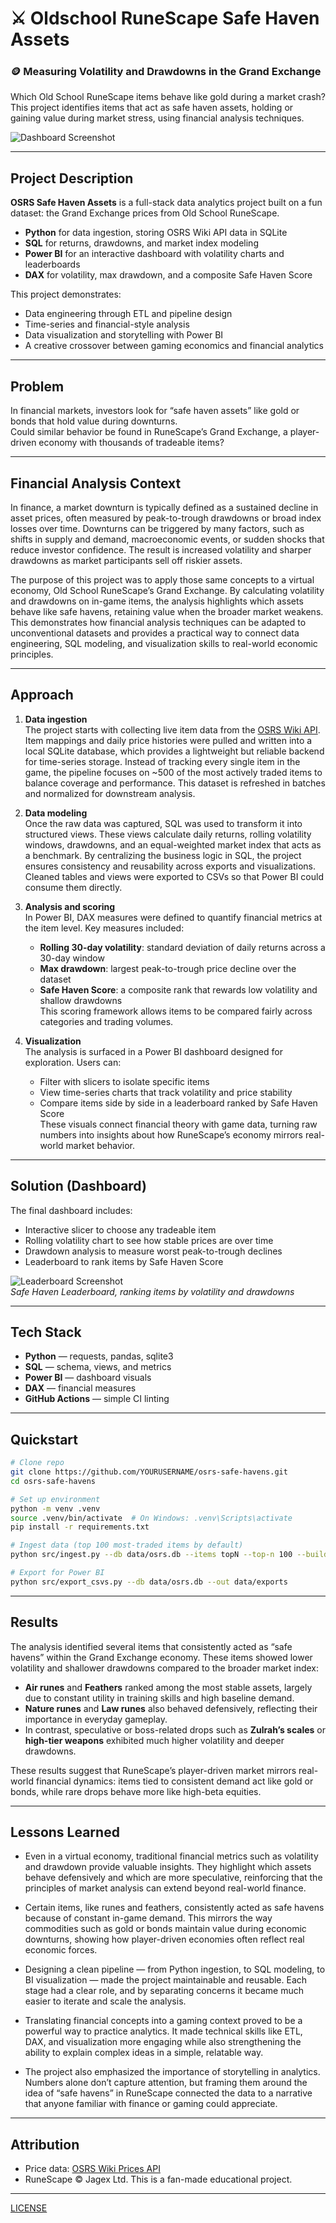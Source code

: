 # ⚔️ Oldschool RuneScape Safe Haven Assets
### 🪙 Measuring Volatility and Drawdowns in the Grand Exchange

Which Old School RuneScape items behave like gold during a market crash?  
This project identifies items that act as safe haven assets, holding or gaining value during market stress, using financial analysis techniques.

![Dashboard Screenshot](docs/dashboard.png)

---

## Project Description
**OSRS Safe Haven Assets** is a full-stack data analytics project built on a fun dataset: the Grand Exchange prices from Old School RuneScape.  

- **Python** for data ingestion, storing OSRS Wiki API data in SQLite  
- **SQL** for returns, drawdowns, and market index modeling  
- **Power BI** for an interactive dashboard with volatility charts and leaderboards  
- **DAX** for volatility, max drawdown, and a composite Safe Haven Score  

This project demonstrates:  
- Data engineering through ETL and pipeline design  
- Time-series and financial-style analysis  
- Data visualization and storytelling with Power BI  
- A creative crossover between gaming economics and financial analytics

---

## Problem
In financial markets, investors look for “safe haven assets” like gold or bonds that hold value during downturns.  
Could similar behavior be found in RuneScape’s Grand Exchange, a player-driven economy with thousands of tradeable items?

---

## Financial Analysis Context
In finance, a market downturn is typically defined as a sustained decline in asset prices, often measured by peak-to-trough drawdowns or broad index losses over time. Downturns can be triggered by many factors, such as shifts in supply and demand, macroeconomic events, or sudden shocks that reduce investor confidence. The result is increased volatility and sharper drawdowns as market participants sell off riskier assets.  

The purpose of this project was to apply those same concepts to a virtual economy, Old School RuneScape’s Grand Exchange. By calculating volatility and drawdowns on in-game items, the analysis highlights which assets behave like safe havens, retaining value when the broader market weakens. This demonstrates how financial analysis techniques can be adapted to unconventional datasets and provides a practical way to connect data engineering, SQL modeling, and visualization skills to real-world economic principles.  

---

## Approach

1. **Data ingestion**  
   The project starts with collecting live item data from the [OSRS Wiki API](https://prices.runescape.wiki/). Item mappings and daily price histories were pulled and written into a local SQLite database, which provides a lightweight but reliable backend for time-series storage. Instead of tracking every single item in the game, the pipeline focuses on ~500 of the most actively traded items to balance coverage and performance. This dataset is refreshed in batches and normalized for downstream analysis.  

2. **Data modeling**  
   Once the raw data was captured, SQL was used to transform it into structured views. These views calculate daily returns, rolling volatility windows, drawdowns, and an equal-weighted market index that acts as a benchmark. By centralizing the business logic in SQL, the project ensures consistency and reusability across exports and visualizations. Cleaned tables and views were exported to CSVs so that Power BI could consume them directly.  

3. **Analysis and scoring**  
   In Power BI, DAX measures were defined to quantify financial metrics at the item level. Key measures included:  
   - **Rolling 30-day volatility**: standard deviation of daily returns across a 30-day window  
   - **Max drawdown**: largest peak-to-trough price decline over the dataset  
   - **Safe Haven Score**: a composite rank that rewards low volatility and shallow drawdowns  
   This scoring framework allows items to be compared fairly across categories and trading volumes.  

4. **Visualization**  
   The analysis is surfaced in a Power BI dashboard designed for exploration. Users can:  
   - Filter with slicers to isolate specific items  
   - View time-series charts that track volatility and price stability  
   - Compare items side by side in a leaderboard ranked by Safe Haven Score  
   These visuals connect financial theory with game data, turning raw numbers into insights about how RuneScape’s economy mirrors real-world market behavior.  

---

## Solution (Dashboard)
The final dashboard includes:  
- Interactive slicer to choose any tradeable item  
- Rolling volatility chart to see how stable prices are over time  
- Drawdown analysis to measure worst peak-to-trough declines  
- Leaderboard to rank items by Safe Haven Score  

![Leaderboard Screenshot](docs/leaderboard.png)  
*Safe Haven Leaderboard, ranking items by volatility and drawdowns*

---

## Tech Stack
- **Python** — requests, pandas, sqlite3  
- **SQL** — schema, views, and metrics  
- **Power BI** — dashboard visuals  
- **DAX** — financial measures  
- **GitHub Actions** — simple CI linting  

---

## Quickstart
```bash
# Clone repo
git clone https://github.com/YOURUSERNAME/osrs-safe-havens.git
cd osrs-safe-havens

# Set up environment
python -m venv .venv
source .venv/bin/activate  # On Windows: .venv\Scripts\activate
pip install -r requirements.txt

# Ingest data (top 100 most-traded items by default)
python src/ingest.py --db data/osrs.db --items topN --top-n 100 --build-index

# Export for Power BI
python src/export_csvs.py --db data/osrs.db --out data/exports
```
---

## Results

The analysis identified several items that consistently acted as “safe havens” within the Grand Exchange economy. These items showed lower volatility and shallower drawdowns compared to the broader market index:

- **Air runes** and **Feathers** ranked among the most stable assets, largely due to constant utility in training skills and high baseline demand.  
- **Nature runes** and **Law runes** also behaved defensively, reflecting their importance in everyday gameplay.  
- In contrast, speculative or boss-related drops such as **Zulrah’s scales** or **high-tier weapons** exhibited much higher volatility and deeper drawdowns.  

These results suggest that RuneScape’s player-driven market mirrors real-world financial dynamics: items tied to consistent demand act like gold or bonds, while rare drops behave more like high-beta equities.  

---

## Lessons Learned

- Even in a virtual economy, traditional financial metrics such as volatility and drawdown provide valuable insights. They highlight which assets behave defensively and which are more speculative, reinforcing that the principles of market analysis can extend beyond real-world finance.  

- Certain items, like runes and feathers, consistently acted as safe havens because of constant in-game demand. This mirrors the way commodities such as gold or bonds maintain value during economic downturns, showing how player-driven economies often reflect real economic forces.  

- Designing a clean pipeline — from Python ingestion, to SQL modeling, to BI visualization — made the project maintainable and reusable. Each stage had a clear role, and by separating concerns it became much easier to iterate and scale the analysis.  

- Translating financial concepts into a gaming context proved to be a powerful way to practice analytics. It made technical skills like ETL, DAX, and visualization more engaging while also strengthening the ability to explain complex ideas in a simple, relatable way.  

- The project also emphasized the importance of storytelling in analytics. Numbers alone don’t capture attention, but framing them around the idea of “safe havens” in RuneScape connected the data to a narrative that anyone familiar with finance or gaming could appreciate.  

---

## Attribution
- Price data: [OSRS Wiki Prices API](https://prices.runescape.wiki/)  
- RuneScape © Jagex Ltd. This is a fan-made educational project.

---

[LICENSE](https://github.com/SparkerData/OSRS-Safe-Haven-Assets/blob/5c47b7030404697ce8249e71fd264c9d358e4c76/LICENSE)
